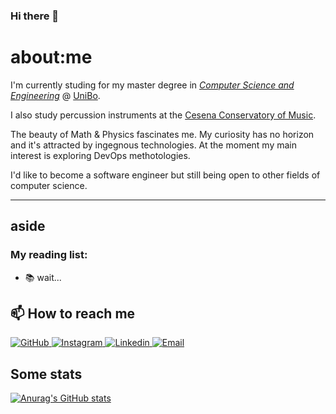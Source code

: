 ### Hi there 👋

# about:me

I'm currently studing for my master degree in 
[*Computer Science and Engineering*](https://corsi.unibo.it/2cycle/ComputerScienceEngineering) @ [UniBo](https://www.unibo.it/en/homepage).

I also study percussion instruments at the [Cesena Conservatory of Music](https://www.conservatoriomaderna.it/).

The beauty of Math & Physics fascinates me. My curiosity has no horizon and it's attracted by ingegnous technologies. 
At the moment my main interest is exploring DevOps methotologies. 

I'd like to become a software engineer but still being open to other fields of computer science.

---

## aside

### My reading list:
- :books: wait...

## 📫 How to reach me
<p>
  <a href="https://github.com/kelvin-olaiya">
    <img alt="GitHub" src="https://img.shields.io/badge/-Github-181717?style=for-the-badge&logo=github&logoColor=white" />
  </a> 
  <a href="https://www.instagram.com/kelvin_olaiya/">
    <img alt="Instagram" src="https://img.shields.io/badge/-Instagram-E4405F?style=for-the-badge&logo=instagram&logoColor=white" />
  </a> 
  <a href="https://www.linkedin.com/in/kelvin-olaiya/">
    <img alt="Linkedin" src="https://img.shields.io/badge/-Linkedin-0077B5?style=for-the-badge&logo=linkedin&logoColor=white" />
  </a> 
  <a href="mailto:kelvin.olaiya15@gmail.com">
    <img alt="Email" src="https://img.shields.io/badge/-Email-D14836?style=for-the-badge&logo=gmail&logoColor=white" />
  </a>  
</p>

## Some stats

[![Anurag's GitHub stats](https://github-readme-stats.vercel.app/api?username=kelvin-olaiya)](https://github.com/anuraghazra/github-readme-stats)
<!--
- 🔭 I’m currently working on ...
- 🌱 I’m currently learning ...
- 📫 How to reach me: ...
- 😄 Pronouns: ...
-->
